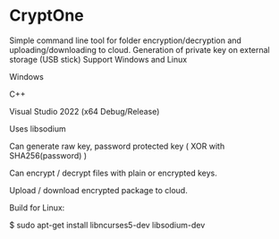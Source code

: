 # CryptOne

Simple command line tool for folder encryption/decryption and uploading/downloading to cloud.
Generation of private key on external storage (USB stick)
Support Windows and Linux

Windows

C++

Visual Studio 2022 (x64 Debug/Release)

Uses libsodium


Can generate raw key, password protected key ( XOR with SHA256(password) )

Can encrypt / decrypt files with plain or encrypted keys.

Upload / download encrypted package to cloud.


Build for Linux:

$ sudo apt-get install libncurses5-dev libsodium-dev

